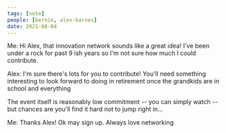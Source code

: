 ```yaml
---
tags: [note]
people: [bernie, alex-barnes]
date: 2021-08-04
---
```


Me: Hi Alex, that innovation network sounds like a great idea! I've been  under a rock for past 9 ish years so I'm not sure how much I could contribute. 
    
Alex: I'm sure there's lots for you to contribute! You'll need something interesting to look forward to doing in retirement once the grandkids are in school and everything
     
The event itself is reasonably low commitment -- you can simply watch -- but chances are you'll find it hard not to jump right in...

Me: Thanks Alex! Ok may sign up. Always love networking
